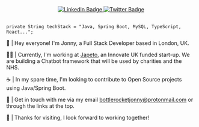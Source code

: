 <div id="badges" align="center">
  <a href="https://www.linkedin.com/in/jonny-coddington/">
    <img src="https://img.shields.io/badge/LinkedIn-blue?style=for-the-badge&logo=linkedin&logoColor=white" alt="LinkedIn Badge"/>
  </a>
  <a href="https://twitter.com/jonny__dev">
    <img src="https://img.shields.io/badge/Twitter-blue?style=for-the-badge&logo=twitter&logoColor=white" alt="Twitter Badge"/>
  </a><br>
</div>
<br>

`private String techStack = "Java, Spring Boot, MySQL, TypeScript, React...";`

👋 | Hey everyone! I'm Jonny, a Full Stack Developer based in London, UK.

🧑‍💻 | Currently, I'm working at <a href="https://www.japeto.ai/">Japeto</a>, an Innovate UK funded start-up. We are building a Chatbot framework that will be used by charities and the NHS.

☕ | In my spare time, I'm looking to contribute to Open Source projects using Java/Spring Boot. 

🚀 | Get in touch with me via my email bottlerocketjonny@protonmail.com or through the links at the top.

🌟 | Thanks for visiting, I look forward to working together!
